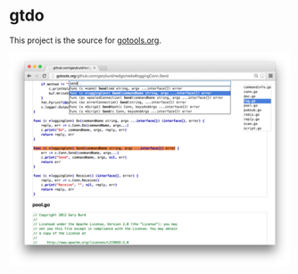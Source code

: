 gtdo
====

This project is the source for [gotools.org](http://gotools.org/).

![Screenshot](Screenshot.png)
